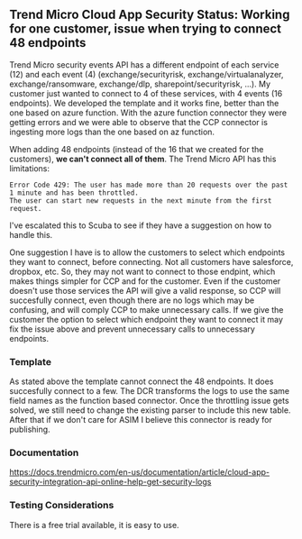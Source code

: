 <h2>Trend Micro Cloud App Security Status: Working for one customer, issue when trying to connect 48 endpoints</h2>

Trend Micro security events API has a different endpoint of each service (12) and each event (4) (exchange/securityrisk, exchange/virtualanalyzer, exchange/ransomware, exchange/dlp, sharepoint/securityrisk, ...). 
My customer just wanted to connect to 4 of these services, with 4 events (16 endpoints). We developed the template and it works fine, better than the one based on azure function. 
With the azure function connector they were getting errors and we were able to observe that the CCP connector is ingesting more logs than the one based on az function.

When adding 48 endpoints (instead of the 16 that we created for the customers), **we can't connect all of them**. The Trend Micro API has this limitations:

    Error Code 429: The user has made more than 20 requests over the past 1 minute and has been throttled. 
    The user can start new requests in the next minute from the first request.

I've escalated this to Scuba to see if they have a suggestion on how to handle this. 

One suggestion I have is to allow the customers to select which endpoints they want to connect, before connecting. 
Not all customers have salesforce, dropbox, etc. So, they may not want to connect to those endpint, which makes things simpler for CCP and for the customer. 
Even if the customer doesn't use those services the API will give a valid response, so CCP will succesfully connect, even though there are no logs which may be confusing, and will comply CCP to make unnecessary calls. 
If we give the customer the option to select which endpoint they want to connect it may fix the issue above and prevent unnecessary calls to unnecessary endpoints.

<h3>Template</h3>

As stated above the template cannot connect the 48 endpoints. It does succesfully connect to a few. The DCR transforms the logs to use the same field names as the function based connector. 
Once the throttling issue gets solved, we still need to change the existing parser to include this new table. After that if we don't care for ASIM I believe this connector is ready for publishing.

<h3>Documentation</h3>

https://docs.trendmicro.com/en-us/documentation/article/cloud-app-security-integration-api-online-help-get-security-logs

<h3>Testing Considerations</h3>

There is a free trial available, it is easy to use.
